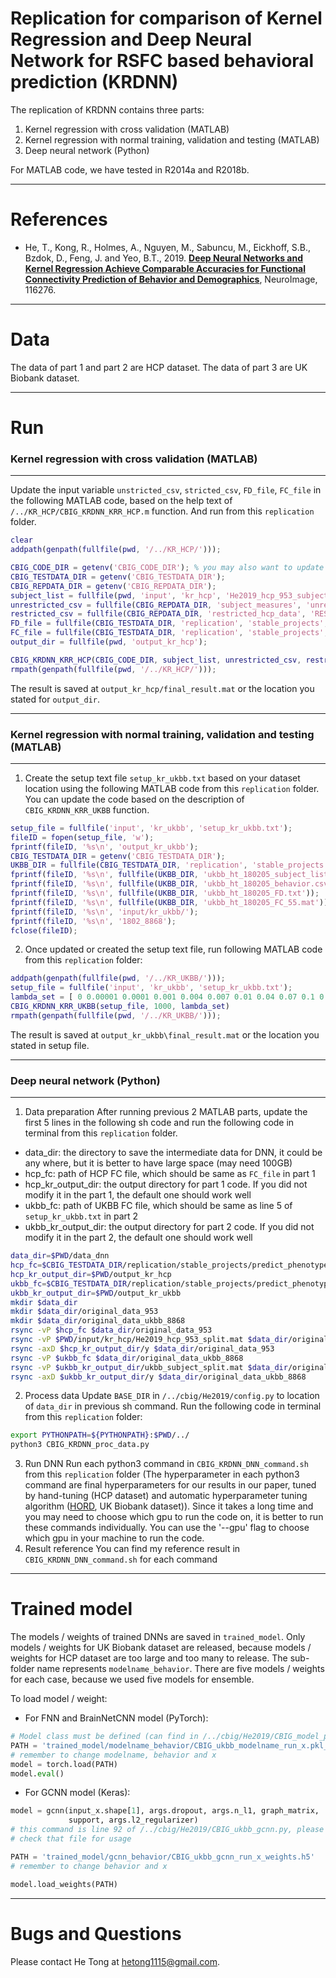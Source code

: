 # Replication for comparison of Kernel Regression and Deep Neural Network for RSFC based behavioral prediction (KRDNN)

The replication of KRDNN contains three parts:
1. Kernel regression with cross validation (MATLAB)
2. Kernel regression with normal training, validation and testing (MATLAB)
3. Deep neural network (Python)

For MATLAB code, we have tested in R2014a and R2018b.

----

References
==========
+ He, T., Kong, R., Holmes, A., Nguyen, M., Sabuncu, M., Eickhoff, S.B., Bzdok, D., Feng, J. and Yeo, B.T., 2019. [**Deep Neural Networks and Kernel Regression Achieve Comparable Accuracies for Functional Connectivity Prediction of Behavior and Demographics**](https://doi.org/10.1016/j.neuroimage.2019.116276), NeuroImage, 116276.

----

Data
====
The data of part 1 and part 2 are HCP dataset. The data of part 3 are UK Biobank dataset.

----

Run
====

### Kernel regression with cross validation (MATLAB)
----
Update the input variable `unstricted_csv`, `stricted_csv`, `FD_file`, `FC_file` in the following MATLAB code, based on the help text of `/../KR_HCP/CBIG_KRDNN_KRR_HCP.m` function. And run from this `replication` folder.
```MATLAB
clear
addpath(genpath(fullfile(pwd, '/../KR_HCP/')));

CBIG_CODE_DIR = getenv('CBIG_CODE_DIR'); % you may also want to update this if you did not set environment for our CBIG repository
CBIG_TESTDATA_DIR = getenv('CBIG_TESTDATA_DIR');
CBIG_REPDATA_DIR = getenv('CBIG_REPDATA_DIR');
subject_list = fullfile(pwd, 'input', 'kr_hcp', 'He2019_hcp_953_subject_list.txt');
unrestricted_csv = fullfile(CBIG_REPDATA_DIR, 'subject_measures', 'unrestricted_jingweili_12_7_2017_21_0_16_NEO_A_corrected.csv');
restricted_csv = fullfile(CBIG_REPDATA_DIR, 'restricted_hcp_data', 'RESTRICTED_jingweili_4_12_2017_1200subjects.csv');
FD_file = fullfile(CBIG_TESTDATA_DIR, 'replication', 'stable_projects', 'predict_phenotypes', 'He2019_KRDNN', 'HCP', 'FD_subject_953.txt');
FC_file = fullfile(CBIG_TESTDATA_DIR, 'replication', 'stable_projects', 'predict_phenotypes', 'He2019_KRDNN', 'HCP', 'FC_subject_953.mat');
output_dir = fullfile(pwd, 'output_kr_hcp');

CBIG_KRDNN_KRR_HCP(CBIG_CODE_DIR, subject_list, unrestricted_csv, restricted_csv, FD_file, FC_file, output_dir)
rmpath(genpath(fullfile(pwd, '/../KR_HCP/')));
```
The result is saved at `output_kr_hcp/final_result.mat` or the location you stated for `output_dir`.

----

### Kernel regression with normal training, validation and testing (MATLAB)
----
1. Create the setup text file `setup_kr_ukbb.txt` based on your dataset location using the following MATLAB code from this `replication` folder. You can update the code based on the description of `CBIG_KRDNN_KRR_UKBB` function.
```MATLAB
setup_file = fullfile('input', 'kr_ukbb', 'setup_kr_ukbb.txt');
fileID = fopen(setup_file, 'w');
fprintf(fileID, '%s\n', 'output_kr_ukbb');
CBIG_TESTDATA_DIR = getenv('CBIG_TESTDATA_DIR');
UKBB_DIR = fullfile(CBIG_TESTDATA_DIR, 'replication', 'stable_projects', 'predict_phenotypes', 'He2019_KRDNN', 'UKBB');
fprintf(fileID, '%s\n', fullfile(UKBB_DIR, 'ukbb_ht_180205_subject_list.txt'));
fprintf(fileID, '%s\n', fullfile(UKBB_DIR, 'ukbb_ht_180205_behavior.csv'));
fprintf(fileID, '%s\n', fullfile(UKBB_DIR, 'ukbb_ht_180205_FD.txt'));
fprintf(fileID, '%s\n', fullfile(UKBB_DIR, 'ukbb_ht_180205_FC_55.mat'));
fprintf(fileID, '%s\n', 'input/kr_ukbb/');
fprintf(fileID, '%s\n', '1802_8868');
fclose(fileID);
```
2. Once updated or created the setup text file, run following MATLAB code from this `replication` folder:
```MATLAB
addpath(genpath(fullfile(pwd, '/../KR_UKBB/')));
setup_file = fullfile('input', 'kr_ukbb', 'setup_kr_ukbb.txt');
lambda_set = [ 0 0.00001 0.0001 0.001 0.004 0.007 0.01 0.04 0.07 0.1 0.4 0.7 1 1.5 2 2.5 3 3.5 4 5 10 15 20 30 40 50 60 70 80 100 150 200];
CBIG_KRDNN_KRR_UKBB(setup_file, 1000, lambda_set)
rmpath(genpath(fullfile(pwd, '/../KR_UKBB/')));
```
The result is saved at `output_kr_ukbb\final_result.mat` or the location you stated in setup file.

----

### Deep neural network (Python)
----
1. Data preparation
After running previous 2 MATLAB parts, update the first 5 lines in the following sh code and run the following code in terminal from this `replication` folder.
* data_dir: the directory to save the intermediate data for DNN, it could be any where, but it is better to have large space (may need 100GB)
* hcp_fc: path of HCP FC file, which should be same as `FC_file` in part 1
* hcp_kr_output_dir: the output directory for part 1 code. If you did not modify it in the part 1, the default one should work well
* ukbb_fc: path of UKBB FC file, which should be same as line 5 of `setup_kr_ukbb.txt` in part 2
* ukbb_kr_output_dir: the output directory for part 2 code. If you did not modify it in the part 2, the default one should work well
```sh
data_dir=$PWD/data_dnn
hcp_fc=$CBIG_TESTDATA_DIR/replication/stable_projects/predict_phenotypes/He2019_KRDNN/HCP/FC_subject_953.mat
hcp_kr_output_dir=$PWD/output_kr_hcp
ukbb_fc=$CBIG_TESTDATA_DIR/replication/stable_projects/predict_phenotypes/He2019_KRDNN/UKBB/ukbb_ht_180205_FC_55.mat
ukbb_kr_output_dir=$PWD/output_kr_ukbb
mkdir $data_dir
mkdir $data_dir/original_data_953
mkdir $data_dir/original_data_ukbb_8868
rsync -vP $hcp_fc $data_dir/original_data_953
rsync -vP $PWD/input/kr_hcp/He2019_hcp_953_split.mat $data_dir/original_data_953
rsync -axD $hcp_kr_output_dir/y $data_dir/original_data_953
rsync -vP $ukbb_fc $data_dir/original_data_ukbb_8868
rsync -vP $ukbb_kr_output_dir/ukbb_subject_split.mat $data_dir/original_data_ukbb_8868
rsync -axD $ukbb_kr_output_dir/y $data_dir/original_data_ukbb_8868
```
2. Process data
Update `BASE_DIR` in `/../cbig/He2019/config.py` to location of `data_dir` in previous sh command.
Run the following code in terminal from this `replication` folder:
```sh
export PYTHONPATH=${PYTHONPATH}:$PWD/../
python3 CBIG_KRDNN_proc_data.py
```
3. Run DNN
Run each python3 command in `CBIG_KRDNN_DNN_command.sh` from this `replication` folder (The hyperparameter in each python3 command are final hyperparameters for our results in our paper, tuned by hand-tuning (HCP dataset) and automatic hyperparameter tuning algorithm ([HORD](https://github.com/ilija139/HORD), UK Biobank dataset)). Since it takes a long time and you may need to choose which gpu to run the code on, it is better to run these commands individually. You can use the '--gpu' flag to choose which gpu in your machine to run the code.
4. Result reference
You can find my reference result in `CBIG_KRDNN_DNN_command.sh` for each command
----

Trained model
====
The models / weights of trained DNNs are saved in `trained_model`. Only models / weights for UK Biobank dataset are released, because models / weights for HCP dataset are too large and too many to release. The sub-folder name represents `modelname_behavior`. There are five models / weights for each case, because we used five models for ensemble.

To load model / weight:
* For FNN and BrainNetCNN model (PyTorch):
```python
# Model class must be defined (can find in /../cbig/He2019/CBIG_model_pytorch.py)
PATH = 'trained_model/modelname_behavior/CBIG_ukbb_modelname_run_x.pkl_torch' 
# remember to change modelname, behavior and x
model = torch.load(PATH)
model.eval()
```
* For GCNN model (Keras):
```python
model = gcnn(input_x.shape[1], args.dropout, args.n_l1, graph_matrix,
             support, args.l2_regularizer)
# this command is line 92 of /../cbig/He2019/CBIG_ukbb_gcnn.py, please
# check that file for usage 

PATH = 'trained_model/gcnn_behavior/CBIG_ukbb_gcnn_run_x_weights.h5'
# remember to change behavior and x

model.load_weights(PATH)
```

----

Bugs and Questions
====
Please contact He Tong at hetong1115@gmail.com.

